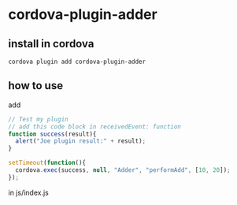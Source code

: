 # cordova-plugin-adder

## install in cordova

```shell
cordova plugin add cordova-plugin-adder
```

## how to use

add

```js
// Test my plugin
// add this code block in receivedEvent: function
function success(result){
  alert("Joe plugin result:" + result);
}

setTimeout(function(){
  cordova.exec(success, null, "Adder", "performAdd", [10, 20]);
});
```

in js/index.js
